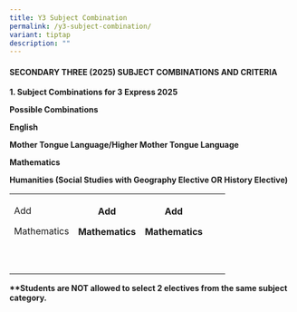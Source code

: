 ```yaml
---
title: Y3 Subject Combination
permalink: /y3-subject-combination/
variant: tiptap
description: ""
---
```

<p></p>
<h4><strong>SECONDARY THREE (2025) SUBJECT COMBINATIONS AND CRITERIA</strong></h4>
<p><strong>1. Subject Combinations for 3 Express 2025</strong>
</p>
<p></p>
<p><strong>Possible Combinations</strong>
</p>
<p><strong>English</strong>
</p>
<p><strong>Mother Tongue Language/Higher Mother Tongue Language</strong>
</p>
<p><strong>Mathematics</strong>
</p>
<p><strong>Humanities (Social Studies with Geography Elective OR History Elective)</strong>
</p>
<table style="minWidth: 125px">
<colgroup>
<col>
<col>
<col>
<col>
<col>
</colgroup>
<tbody>
<tr>
<td rowspan="1" colspan="1">
<p>Add</p>
<p>Mathematics</p>
</td>
<th rowspan="1" colspan="1">
<p>Add</p>
<p>Mathematics</p>
</th>
<th rowspan="1" colspan="1">
<p>Add</p>
<p>Mathematics</p>
</th>
<th rowspan="1" colspan="1">
<p></p>
</th>
<th rowspan="1" colspan="1">
<p></p>
</th>
</tr>
<tr>
<td rowspan="1" colspan="1">
<p></p>
</td>
<td rowspan="1" colspan="1">
<p></p>
</td>
<td rowspan="1" colspan="1">
<p></p>
</td>
<td rowspan="1" colspan="1">
<p></p>
</td>
<td rowspan="1" colspan="1">
<p></p>
</td>
</tr>
<tr>
<td rowspan="1" colspan="1">
<p></p>
</td>
<td rowspan="1" colspan="1">
<p></p>
</td>
<td rowspan="1" colspan="1">
<p></p>
</td>
<td rowspan="1" colspan="1">
<p></p>
</td>
<td rowspan="1" colspan="1">
<p></p>
</td>
</tr>
</tbody>
</table>
<p><strong>**Students are NOT allowed to select 2 electives from the same subject category.</strong>
</p>